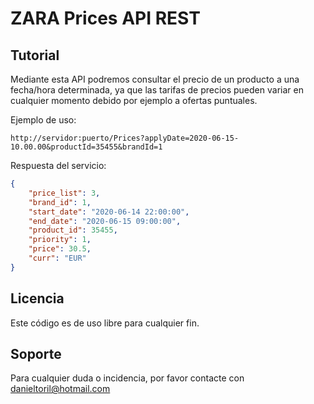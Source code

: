 # ZARA Prices API REST

## Tutorial

Mediante esta API podremos consultar el precio de un producto a una fecha/hora determinada, ya que las tarifas de precios pueden variar en cualquier momento
debido por ejemplo a ofertas puntuales.

Ejemplo de uso:

```URL
http://servidor:puerto/Prices?applyDate=2020-06-15-10.00.00&productId=35455&brandId=1
```

Respuesta del servicio:


```JSON
{
    "price_list": 3,
    "brand_id": 1,
    "start_date": "2020-06-14 22:00:00",
    "end_date": "2020-06-15 09:00:00",
    "product_id": 35455,
    "priority": 1,
    "price": 30.5,
    "curr": "EUR"
}
```

## Licencia
Este código es de uso libre para cualquier fin.
## Soporte
Para cualquier duda o incidencia, por favor contacte con danieltoril@hotmail.com
 
